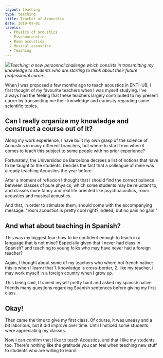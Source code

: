 ```yaml
---
layout: teaching
type: teaching
title: Teacher of Acoustics
date: 2019-09-01
labels:
  - Physics of acoustics
  - Psychoacoustics
  - Room acoustics
  - Musical acoustics
  - Teaching
---
```


<img class="ui tiny right spaced image" src="../images/logo-ENTI.png">*Teaching: a new personnal challenge which consists in transmitting my knowledge to students who are starting to think about their future professional carrer.*

When I was proposed a few months ago to teach acoustics in ENTI-UB, I first thought of my favourite teachers when I was myself studying. I've always had the feeling that these teachers largely contributed to my present carrer by transmitting me their knowledge and curiosity regarding some scientific topics.

## Can I really organize my knowledge and construct a course out of it?

Along my work experience, I have built my own grasp of the science of Acoustics in many different branches, but where to start from when it comes to teach this subject to some people with no prior experience?

Fortunately, the Universidad de Barcelona decrees a list of notions that have to be taught to the students, besides the fact that a colleague of mine was already teaching Acoustics the year before.

After a moment of reflexion I thought that I should find the correct balance between classes of pure physics, which some students may be reluctant to, and classes more fancy and real life oriented like psychoacoutics, room acoustics and musical acoustics.

And that, in order to stimulate them, should come with the accompanying message: "room acoustics is pretty cool right? indeed, but no pain no gain!"

## And what about teaching in Spanish?

This was my biggest fear: how to be confident enough to teach in a language that is not mine? Especially given that I never had class in Spanish? and teaching to young folks who may have never had a foreign teacher?

Again, I thought about some of my teachers who where not french native: this is when I learnt that 1. knowledge is cross-border, 2. like my teacher, I may work myself in a foreign country when I grow up.

This being said, I trained myself pretty hard and asked my spanish native friends many questions regarding Spanish sentences before giving my first class.

## Okay!

Then came the time to give my first class. Of course, it was uneasy and a bit laborious, but it did improve over time. Until I noticed some students were appreciating my classes.

Now I can confirm that I like to teach Acoustics, and that I like my students too. There's nothing like the gratitude you can feel when teaching new stuff to students who are willing to learn!

